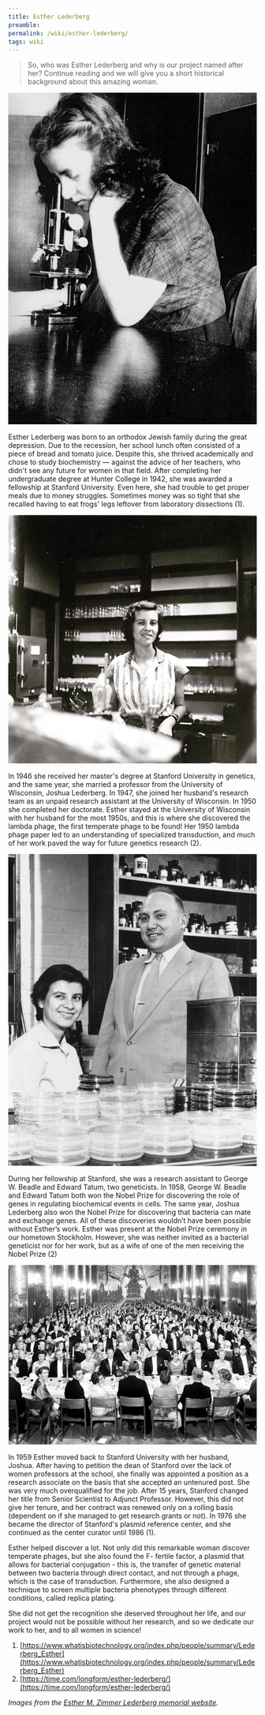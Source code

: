 ```yaml
---
title: Esther Lederberg
preamble:
permalink: /wiki/esther-lederberg/
tags: wiki
---
```


> So, who was Esther Lederberg and why is our project named after her? Continue reading and we will give you a short historical background about this amazing woman.

![](/static/img/wiki/about/esther-lederberg-01.png)

Esther Lederberg was born to an orthodox Jewish family during the great depression. Due to the recession, her school lunch often consisted of a piece of bread and tomato juice. Despite this, she thrived academically and chose to study biochemistry — against the advice of her teachers, who didn't see any future for women in that field. After completing her undergraduate degree at Hunter College in 1942, she was awarded a fellowship at Stanford University. Even here, she had trouble to get proper meals due to money struggles. Sometimes money was so tight that she recalled having to eat frogs' legs leftover from laboratory dissections (1).

![](/static/img/wiki/about/esther-lederberg-02.jpg)

In 1946 she received her master's degree at Stanford University in genetics, and the same year, she married a professor from the University of Wisconsin, Joshua Lederberg. In 1947, she joined her husband's research team as an unpaid research assistant at the University of Wisconsin. In 1950 she completed her doctorate. Esther stayed at the University of Wisconsin with her husband for the most 1950s, and this is where she discovered the lambda phage, the first temperate phage to be found! Her 1950 lambda phage paper led to an understanding of specialized transduction, and much of her work paved the way for future genetics research (2).

![](/static/img/wiki/about/esther-lederberg-03.jpg)

During her fellowship at Stanford, she was a research assistant to George W. Beadle and Edward Tatum, two geneticists. In 1958, George W. Beadle and Edward Tatum both won the Nobel Prize for discovering the role of genes in regulating biochemical events in cells. The same year, Joshua Lederberg also won the Nobel Prize for discovering that bacteria can mate and exchange genes. All of these discoveries wouldn’t have been possible without Esther’s work. Esther was present at the Nobel Prize ceremony in our hometown Stockholm. However, she was neither invited as a bacterial geneticist nor for her work, but as a wife of one of the men receiving the Nobel Prize (2)

![](/static/img/wiki/about/esther-lederberg-04.png)

In 1959 Esther moved back to Stanford University with her husband, Joshua. After having to petition the dean of Stanford over the lack of women professors at the school, she finally was appointed a position as a research associate on the basis that she accepted an untenured post. She was very much overqualified for the job. After 15 years, Stanford changed her title from Senior Scientist to Adjunct Professor. However, this did not give her tenure, and her contract was renewed only on a rolling basis (dependent on if she managed to get research grants or not). In 1976 she became the director of Stanford's plasmid reference center, and she continued as the center curator until 1986 (1).

Esther helped discover a lot. Not only did this remarkable woman discover temperate phages, but she also found the F- fertile factor, a plasmid that allows for bacterial conjugation - this is, the transfer of genetic material between two bacteria through direct contact, and not through a phage, which is the case of transduction. Furthermore, she also designed a technique to screen multiple bacteria phenotypes through different conditions, called replica plating.

She did not get the recognition she deserved throughout her life, and our project would not be possible without her research, and so we dedicate our work to her, and to all women in science!

1. [https://www.whatisbiotechnology.org/index.php/people/summary/Lederberg_Esther](https://www.whatisbiotechnology.org/index.php/people/summary/Lederberg_Esther)
2. [https://time.com/longform/esther-lederberg/](https://time.com/longform/esther-lederberg/)

_Images from the [Esther M. Zimmer Lederberg memorial website](http://www.estherlederberg.com/home.html)._

